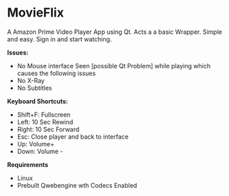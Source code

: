 **MovieFlix**
===========

A Amazon Prime Video Player App using Qt. Acts a a basic Wrapper. Simple and easy. Sign in and start watching. 

**Issues:**

 - No Mouse interface Seen [possible Qt Problem] while playing which causes the following issues
 - No X-Ray
 - No Subtitles

**Keyboard Shortcuts:**

 - Shift+F: Fullscreen
 - Left: 10 Sec Rewind
 - Right: 10 Sec Forward
 - Esc: Close player and back to interface
 - Up: Volume+
 - Down: Volume -

**Requirements**
 - Linux
 - Prebuilt Qwebengine wth Codecs Enabled
